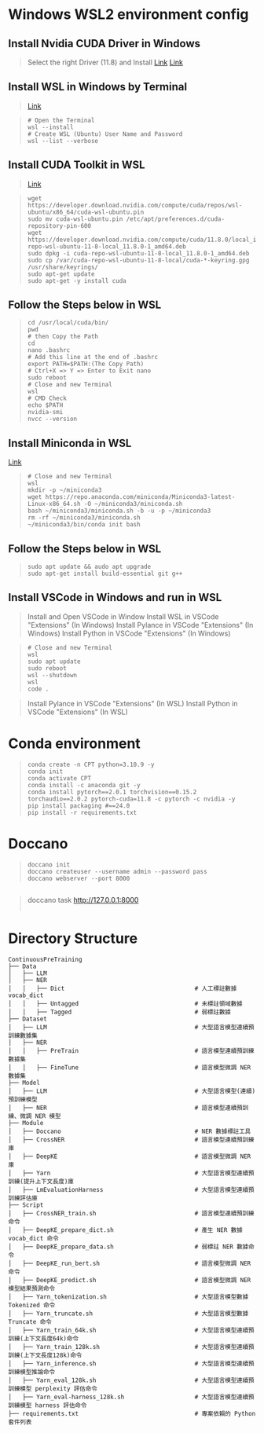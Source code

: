 # Windows WSL2 environment config

## Install Nvidia CUDA Driver in Windows
> Select the right Driver (11.8) and Install
> [Link](https://www.nvidia.com/Download/index.aspx?lang=en-us)
> [Link](https://www.nvidia.com.tw/download/driverResults.aspx/193749/tw)

## Install WSL in Windows by Terminal
> [Link](https://learn.microsoft.com/zh-tw/windows/wsl/install)

> ``` CMD
> # Open the Terminal
> wsl --install
> # Create WSL (Ubuntu) User Name and Password
> wsl --list --verbose
> ```

## Install CUDA Toolkit in WSL
> [Link](https://developer.nvidia.com/cuda-11-8-0-download-archive)

> ``` CMD
> wget https://developer.download.nvidia.com/compute/cuda/repos/wsl-ubuntu/x86_64/cuda-wsl-ubuntu.pin
> sudo mv cuda-wsl-ubuntu.pin /etc/apt/preferences.d/cuda-repository-pin-600
> wget https://developer.download.nvidia.com/compute/cuda/11.8.0/local_installers/cuda-repo-wsl-ubuntu-11-8-local_11.8.0-1_amd64.deb
> sudo dpkg -i cuda-repo-wsl-ubuntu-11-8-local_11.8.0-1_amd64.deb
> sudo cp /var/cuda-repo-wsl-ubuntu-11-8-local/cuda-*-keyring.gpg /usr/share/keyrings/
> sudo apt-get update
> sudo apt-get -y install cuda
> ```

## Follow the Steps below in WSL

> ``` CMD
> cd /usr/local/cuda/bin/
> pwd
> # then Copy the Path 
> cd
> nano .bashrc
> # Add this line at the end of .bashrc
> export PATH=$PATH:(The Copy Path)
> # Ctrl+X => Y => Enter to Exit nano
> sudo reboot
> # Close and new Terminal
> wsl
> # CMD Check
> echo $PATH
> nvidia-smi
> nvcc --version
> ```

## Install Miniconda in WSL
[Link](https://docs.conda.io/projects/miniconda/en/latest/)

> ``` CMD
> # Close and new Terminal
> wsl
> mkdir -p ~/miniconda3
> wget https://repo.anaconda.com/miniconda/Miniconda3-latest-Linux-x86_64.sh -O ~/miniconda3/miniconda.sh
> bash ~/miniconda3/miniconda.sh -b -u -p ~/miniconda3
> rm -rf ~/miniconda3/miniconda.sh
> ~/miniconda3/bin/conda init bash
> ```

## Follow the Steps below in WSL
> ``` CMD
> sudo apt update && audo apt upgrade
> sudo apt-get install build-essential git g++
> ```

## Install VSCode in Windows and run in WSL
> Install and Open VSCode in Window
> Install WSL in VSCode "Extensions" (In Windows)
> Install Pylance in VSCode "Extensions" (In Windows)
> Install Python in VSCode "Extensions" (In Windows)

> ``` CMD
> # Close and new Terminal
> wsl
> sudo apt update
> sudo reboot
> wsl --shutdown
> wsl
> code .
> ```

> Install Pylance in VSCode "Extensions" (In WSL)
> Install Python in VSCode "Extensions" (In WSL)

# Conda environment
> ``` Conda Prompt
> conda create -n CPT python=3.10.9 -y
> conda init
> conda activate CPT
> conda install -c anaconda git -y
> conda install pytorch==2.0.1 torchvision==0.15.2 torchaudio==2.0.2 pytorch-cuda=11.8 -c pytorch -c nvidia -y
> pip install packaging #==24.0
> pip install -r requirements.txt
> ```

# Doccano

> ``` Shell 1
> doccano init
> doccano createuser --username admin --password pass
> doccano webserver --port 8000
> ```

> ``` Shell 2

> doccano task
> http://127.0.0.1:8000
> ```

# Directory Structure

```
ContinuousPreTraining
├── Data
│   ├── LLM
│   ├── NER
│   │   ├── Dict                                     # 人工標註數據 vocab_dict
│   │   ├── Untagged                                 # 未標註領域數據
│   │   ├── Tagged                                   # 弱標註數據
├── Dataset
│   ├── LLM                                          # 大型語言模型連續預訓練數據集
│   ├── NER
│   │   ├── PreTrain                                 # 語言模型連續預訓練數據集
│   │   ├── FineTune                                 # 語言模型微調 NER 數據集
├── Model
│   ├── LLM                                          # 大型語言模型(連續)預訓練模型
│   ├── NER                                          # 語言模型連續預訓練、微調 NER 模型
├── Module
│   ├── Doccano                                      # NER 數據標註工具
│   ├── CrossNER                                     # 語言模型連續預訓練庫
│   ├── DeepKE                                       # 語言模型微調 NER 庫
│   ├── Yarn                                         # 大型語言模型連續預訓練(提升上下文長度)庫
│   ├── LmEvaluationHarness                          # 大型語言模型連續預訓練評估庫
├── Script
│   ├── CrossNER_train.sh                            # 語言模型連續預訓練命令
│   ├── DeepKE_prepare_dict.sh                       # 產生 NER 數據 vocab_dict 命令
│   ├── DeepKE_prepare_data.sh                       # 弱標註 NER 數據命令
│   ├── DeepKE_run_bert.sh                           # 語言模型微調 NER 命令
│   ├── DeepKE_predict.sh                            # 語言模型微調 NER 模型結果預測命令
│   ├── Yarn_tokenization.sh                         # 大型語言模型數據 Tokenized 命令
│   ├── Yarn_truncate.sh                             # 大型語言模型數據 Truncate 命令
│   ├── Yarn_train_64k.sh                            # 大型語言模型連續預訓練(上下文長度64k)命令
│   ├── Yarn_train_128k.sh                           # 大型語言模型連續預訓練(上下文長度128k)命令
│   ├── Yarn_inference.sh                            # 大型語言模型連續預訓練模型推論命令
│   ├── Yarn_eval_128k.sh                            # 大型語言模型連續預訓練模型 perplexity 評估命令
│   ├── Yarn_eval-harness_128k.sh                    # 大型語言模型連續預訓練模型 harness 評估命令
├── requirements.txt                                 # 專案依賴的 Python 套件列表
```
